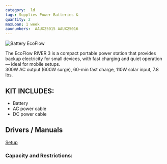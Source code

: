 ```yaml
---
category:  ld
tags: Supplies Power Batteries &
quantity: 2
maxLoan: 1 week
aaunumbers:  AAUX25015 AAUX25016
---
```

![Battery EcoFlow](https://www.avxperten.dk/images/product/200625/original/ecoflow-river-3-ups-powerbank-245wh-300w-sort-da-1749937024.jpg)

The EcoFlow RIVER 3 is a compact portable power station that provides backup electricity for small devices, with fast charging and quiet operation — ideal for mobile setups.<br>300W AC output (600W surge), 60-min fast charge, 110W solar input, 7.8 lbs.
## KIT INCLUDES:
-  Battery 
-  AC power cable 
-  DC power cable

## Drivers / Manuals
[Setup](https://manuals.ecoflow.com/us/product/river-3?lang=en_US)



### Capacity and Restrictions:
